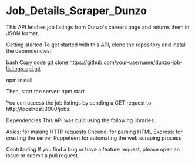 # Job_Details_Scraper_Dunzo
This API fetches job listings from Dunzo's careers page and returns them in JSON format.

Getting started
To get started with this API, clone the repository and install the dependencies:

bash
Copy code
git clone https://github.com/your-username/dunzo-job-listings-api.git

npm install



Then, start the server:
npm start

You can access the job listings by sending a GET request to http://localhost:3000/jobs.

Dependencies
This API was built using the following libraries:

Axios: for making HTTP requests
Cheerio: for parsing HTML
Express: for creating the server
Puppeteer: for automating the web scraping process


Contributing
If you find a bug or have a feature request, please open an issue or submit a pull request.
